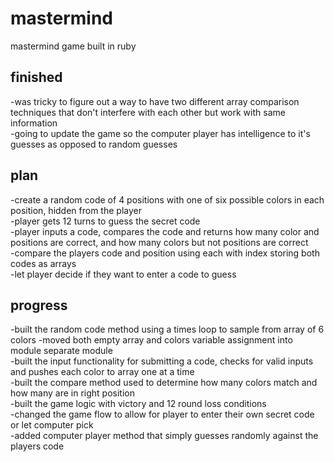 # mastermind
mastermind game built in ruby  

## finished  
-was tricky to figure out a way to have two different array comparison techniques that don't interfere with each other but work with same information  
-going to update the game so the computer player has intelligence to it's guesses as opposed to random guesses  

## plan  

-create a random code of 4 positions with one of six possible colors in each position, hidden from the player  
-player gets 12 turns to guess the secret code  
-player inputs a code, compares the code and returns how many color and positions are correct, and how many colors but not positions are correct  
-compare the players code and position using each with index storing both codes as arrays  
-let player decide if they want to enter a code to guess  

## progress  

-built the random code method using a times loop to sample from array of 6 colors
-moved both empty array and colors variable assignment into module separate module   
-built the input functionality for submitting a code, checks for valid inputs and pushes each color to array one at a time  
-built the compare method used to determine how many colors match and how many are in right position  
-built the game logic with victory and 12 round loss conditions  
-changed the game flow to allow for player to enter their own secret code or let computer pick  
-added computer player method that simply guesses randomly against the players code  
